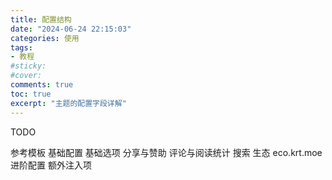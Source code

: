 ```yaml
---
title: 配置结构
date: "2024-06-24 22:15:03"
categories: 使用
tags:
- 教程
#sticky:
#cover:
comments: true
toc: true
excerpt: "主题的配置字段详解"
---
```

TODO

参考模板
基础配置
  基础选项
  分享与赞助
  评论与阅读统计
  搜索
  生态 eco.krt.moe 
进阶配置
  额外注入项
